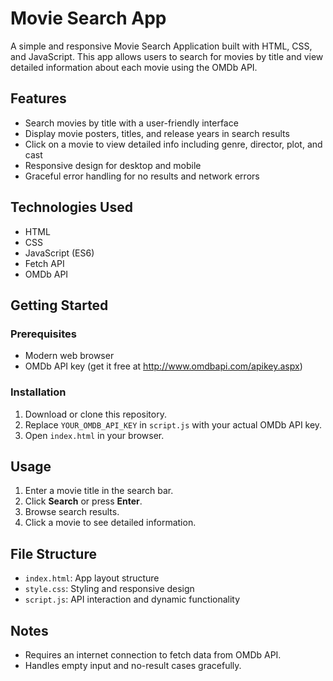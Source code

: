 # Movie Search App

A simple and responsive Movie Search Application built with HTML, CSS, and JavaScript. This app allows users to search for movies by title and view detailed information about each movie using the OMDb API.

## Features
- Search movies by title with a user-friendly interface
- Display movie posters, titles, and release years in search results
- Click on a movie to view detailed info including genre, director, plot, and cast
- Responsive design for desktop and mobile
- Graceful error handling for no results and network errors

## Technologies Used
- HTML
- CSS
- JavaScript (ES6)
- Fetch API
- OMDb API

## Getting Started

### Prerequisites
- Modern web browser
- OMDb API key (get it free at http://www.omdbapi.com/apikey.aspx)

### Installation
1. Download or clone this repository.
2. Replace `YOUR_OMDB_API_KEY` in `script.js` with your actual OMDb API key.
3. Open `index.html` in your browser.

## Usage
1. Enter a movie title in the search bar.
2. Click **Search** or press **Enter**.
3. Browse search results.
4. Click a movie to see detailed information.

## File Structure
- `index.html`: App layout structure
- `style.css`: Styling and responsive design
- `script.js`: API interaction and dynamic functionality

## Notes
- Requires an internet connection to fetch data from OMDb API.
- Handles empty input and no-result cases gracefully.